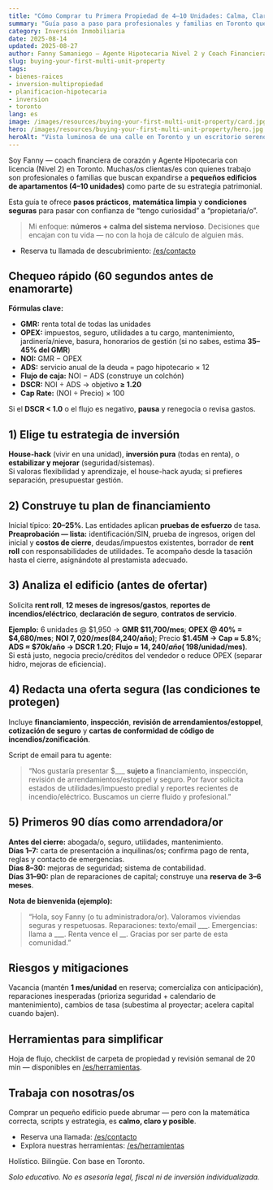 ```yaml
---
title: "Cómo Comprar tu Primera Propiedad de 4–10 Unidades: Calma, Claridad y Posible"
summary: "Guía paso a paso para profesionales y familias en Toronto que invierten en propiedades de 4–10 unidades — con condiciones seguras, matemática clara y tranquilidad."
category: Inversión Inmobiliaria
date: 2025-08-14
updated: 2025-08-27
author: Fanny Samaniego — Agente Hipotecaria Nivel 2 y Coach Financiera Holística
slug: buying-your-first-multi-unit-property
tags:
- bienes-raices
- inversion-multipropiedad
- planificacion-hipotecaria
- inversion
- toronto
lang: es
image: /images/resources/buying-your-first-multi-unit-property/card.jpg
hero: /images/resources/buying-your-first-multi-unit-property/hero.jpg
heroAlt: "Vista luminosa de una calle en Toronto y un escritorio sereno con croquis de edificio y calculadora, simbolizando inversión multifamiliar"
---
```

Soy Fanny — coach financiera de corazón y Agente Hipotecaria con licencia (Nivel 2) en Toronto. Muchas/os clientas/es con quienes trabajo son profesionales o familias que buscan expandirse a **pequeños edificios de apartamentos (4–10 unidades)** como parte de su estrategia patrimonial.

Esta guía te ofrece **pasos prácticos**, **matemática limpia** y **condiciones seguras** para pasar con confianza de “tengo curiosidad” a “propietaria/o”.

> Mi enfoque: **números + calma del sistema nervioso**. Decisiones que encajan con tu vida — no con la hoja de cálculo de alguien más.

- Reserva tu llamada de descubrimiento: [/es/contacto](/es/contacto)

## Chequeo rápido (60 segundos antes de enamorarte)

**Fórmulas clave:**
- **GMR:** renta total de todas las unidades  
- **OPEX:** impuestos, seguro, utilidades a tu cargo, mantenimiento, jardinería/nieve, basura, honorarios de gestión (si no sabes, estima **35–45% del GMR**)  
- **NOI:** GMR − OPEX  
- **ADS:** servicio anual de la deuda = pago hipotecario × 12  
- **Flujo de caja:** NOI − ADS (construye un colchón)  
- **DSCR:** NOI ÷ ADS → objetivo **≥ 1.20**  
- **Cap Rate:** (NOI ÷ Precio) × 100

Si el **DSCR < 1.0** o el flujo es negativo, **pausa** y renegocia o revisa gastos.

## 1) Elige tu estrategia de inversión

**House-hack** (vivir en una unidad), **inversión pura** (todas en renta), o **estabilizar y mejorar** (seguridad/sistemas).  
Si valoras flexibilidad y aprendizaje, el house-hack ayuda; si prefieres separación, presupuestar gestión.

## 2) Construye tu plan de financiamiento

Inicial típico: **20–25%**. Las entidades aplican **pruebas de esfuerzo** de tasa.  
**Preaprobación — lista:** identificación/SIN, prueba de ingresos, origen del inicial y **costos de cierre**, deudas/impuestos existentes, borrador de **rent roll** con responsabilidades de utilidades. Te acompaño desde la tasación hasta el cierre, asignándote al prestamista adecuado.

## 3) Analiza el edificio (antes de ofertar)

Solicita **rent roll**, **12 meses de ingresos/gastos**, **reportes de incendios/eléctrico**, **declaración de seguro**, **contratos de servicio**.

**Ejemplo:** 6 unidades @ $1,950 → **GMR $11,700/mes**; **OPEX @ 40% = $4,680/mes**; **NOI $7,020/mes ($84,240/año)**; Precio **$1.45M → Cap ≈ 5.8%**; **ADS ≈ $70k/año → DSCR 1.20**; **Flujo ≈ $14,240/año (~$198/unidad/mes)**.  
Si está justo, negocia precio/créditos del vendedor o reduce OPEX (separar hidro, mejoras de eficiencia).

## 4) Redacta una oferta segura (las condiciones te protegen)

Incluye **financiamiento**, **inspección**, **revisión de arrendamientos/estoppel**, **cotización de seguro** y **cartas de conformidad de código de incendios/zonificación**.

Script de email para tu agente:  
> “Nos gustaría presentar $___ **sujeto a** financiamiento, inspección, revisión de arrendamientos/estoppel y seguro. Por favor solicita estados de utilidades/impuesto predial y reportes recientes de incendio/eléctrico. Buscamos un cierre fluido y profesional.”

## 5) Primeros 90 días como arrendadora/or

**Antes del cierre:** abogada/o, seguro, utilidades, mantenimiento.  
**Días 1–7:** carta de presentación a inquilinas/os; confirma pago de renta, reglas y contacto de emergencias.  
**Días 8–30:** mejoras de seguridad; sistema de contabilidad.  
**Días 31–90:** plan de reparaciones de capital; construye una **reserva de 3–6 meses**.

**Nota de bienvenida (ejemplo):**  
> “Hola, soy Fanny (o tu administradora/or). Valoramos viviendas seguras y respetuosas. Reparaciones: texto/email ___. Emergencias: llama a ___. Renta vence el __. Gracias por ser parte de esta comunidad.”

## Riesgos y mitigaciones

Vacancia (mantén **1 mes/unidad** en reserva; comercializa con anticipación), reparaciones inesperadas (prioriza seguridad + calendario de mantenimiento), cambios de tasa (subestima al proyectar; acelera capital cuando bajen).

## Herramientas para simplificar

Hoja de flujo, checklist de carpeta de propiedad y revisión semanal de 20 min — disponibles en [/es/herramientas](/es/herramientas).

## Trabaja con nosotras/os

Comprar un pequeño edificio puede abrumar — pero con la matemática correcta, scripts y estrategia, es **calmo, claro y posible**.

- Reserva una llamada: [/es/contacto](/es/contacto)  
- Explora nuestras herramientas: [/es/herramientas](/es/herramientas)

Holístico. Bilingüe. Con base en Toronto.

*Solo educativo. No es asesoría legal, fiscal ni de inversión individualizada.*


